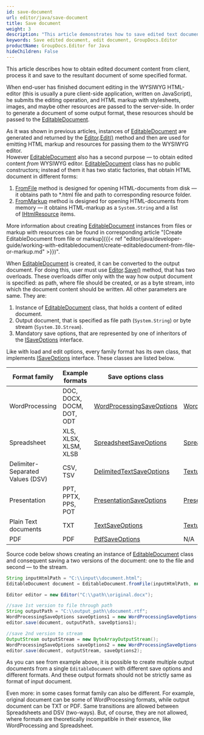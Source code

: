 ```yaml
---
id: save-document
url: editor/java/save-document
title: Save document
weight: 3
description: "This article demonstrates how to save edited text documents, spreadsheets and presentations with GroupDocs.Editor for Java API."
keywords: Save edited document, edit document, GroupDocs.Editor
productName: GroupDocs.Editor for Java
hideChildren: False
---
```

This article describes how to obtain edited document content from client, process it and save to the resultant document of some specified format.

When end-user has finished document editing in the WYSIWYG HTML-editor (this is usually a pure client-side application, written on JavaScript), he submits the editing operation, and HTML markup with stylesheets, images, and maybe other resources are passed to the server-side. In order to generate a document of some output format, these resources should be passed to the [EditableDocument](https://apireference.groupdocs.com/editor/java/com.groupdocs.editor/editabledocument).

As it was shown in previous articles, instances of [EditableDocument](https://apireference.groupdocs.com/editor/java/com.groupdocs.editor/editabledocument) are generated and returned by the [Editor](https://apireference.groupdocs.com/editor/java/com.groupdocs.editor/editor).[Edit()](https://apireference.groupdocs.com/editor/java/com.groupdocs.editor/editor#edit()) method and then are used for emitting HTML markup and resources for passing them *to* the WYSIWYG editor.  
However [EditableDocument](https://apireference.groupdocs.com/editor/java/com.groupdocs.editor/editabledocument) also has a second purpose — to obtain edited content *from* WYSIWYG editor. [EditableDocument](https://apireference.groupdocs.com/editor/java/com.groupdocs.editor/editabledocument) class has no public constructors; instead of them it has two static factories, that obtain HTML document in different forms:

1. [FromFile](https://apireference.groupdocs.com/editor/java/com.groupdocs.editor/editabledocument#fromfile()) method is designed for opening HTML-documents from disk — it obtains path to \*.html file and path to corresponding resource folder.
2. [FromMarkup](https://apireference.groupdocs.com/editor/java/com.groupdocs.editor/editabledocument#frommarkup()) method is designed for opening HTML-documents from memory — it obtains HTML-markup as a `System.String` and a list of [IHtmlResource](https://apireference.groupdocs.com/editor/java/com.groupdocs.editor.htmlcss.resources/ihtmlresource) items.

More information about creating [EditableDocument](https://apireference.groupdocs.com/editor/java/com.groupdocs.editor/editabledocument) instances from files or markup with resources can be found in corresponding article "[Create EditableDocument from file or markup]({{< ref "editor/java/developer-guide/working-with-editabledocument/create-editabledocument-from-file-or-markup.md" >}})".

When [EditableDocument](https://apireference.groupdocs.com/editor/java/com.groupdocs.editor/editabledocument) is created, it can be converted to the output document. For doing this, user must use [Editor](https://apireference.groupdocs.com/editor/java/com.groupdocs.editor/editor).[Save()](https://apireference.groupdocs.com/editor/java/com.groupdocs.editor/editor#save()) method, that has two overloads. These overloads differ only with the way how output document is specified: as path, where file should be created, or as a byte stream, into which the document content should be written. All other parameters are same. They are:

1. Instance of [EditableDocument](https://apireference.groupdocs.com/editor/java/com.groupdocs.editor/editabledocument) class, that holds a content of edited document.
2. Output document, that is specified as file path (`System.String`) or byte stream (`System.IO.Stream`).
3. Mandatory save options, that are represented by one of inheritors of the [ISaveOptions](https://apireference.groupdocs.com/editor/java/com.groupdocs.editor.options/isaveoptions) interface.

Like with load and edit options, every family format has its own class, that implements [ISaveOptions](https://apireference.groupdocs.com/editor/java/com.groupdocs.editor.options/isaveoptions) interface. These classes are listed below.

| Format family | Example formats | Save options class | Format class |
| --- | --- | --- | --- |
| WordProcessing | DOC, DOCX, DOCM, DOT, ODT | [WordProcessingSaveOptions](https://apireference.groupdocs.com/editor/java/com.groupdocs.editor.options/wordprocessingsaveoptions) | [WordProcessingFormats](https://apireference.groupdocs.com/editor/java/com.groupdocs.editor.formats/wordprocessingformats) |
| Spreadsheet | XLS, XLSX, XLSM, XLSB | [SpreadsheetSaveOptions](https://apireference.groupdocs.com/editor/java/com.groupdocs.editor.options/spreadsheetsaveoptions) | [SpreadsheetFormat](https://apireference.groupdocs.com/editor/java/com.groupdocs.editor.formats/spreadsheetformats) |
| Delimiter-Separated Values (DSV) | CSV, TSV | [DelimitedTextSaveOptions](https://apireference.groupdocs.com/editor/java/com.groupdocs.editor.options/delimitedtextsaveoptions) | [TextualFormats](https://apireference.groupdocs.com/editor/java/com.groupdocs.editor.formats/textualformats) |
| Presentation | PPT, PPTX, PPS, POT | [PresentationSaveOptions](https://apireference.groupdocs.com/editor/java/com.groupdocs.editor.options/presentationsaveoptions) | [PresentationFormats](https://apireference.groupdocs.com/editor/java/com.groupdocs.editor.formats/presentationformats) |
| Plain Text documents | TXT | [TextSaveOptions](https://apireference.groupdocs.com/editor/java/com.groupdocs.editor.options/textsaveoptions) | [TextualFormats](https://apireference.groupdocs.com/editor/java/com.groupdocs.editor.formats/textualformats) |
| PDF | PDF | [PdfSaveOptions](https://apireference.groupdocs.com/editor/java/com.groupdocs.editor.options/pdfsaveoptions) | N/A |

Source code below shows creating an instance of [EditableDocument](https://apireference.groupdocs.com/editor/java/com.groupdocs.editor/editabledocument) class and consequent saving a two versions of the document: one to the file and second — to the stream.

```java
String inputHtmlPath = "C:\\input\\document.html";
EditableDocument document = EditableDocument.fromFile(inputHtmlPath, null);

Editor editor = new Editor("C:\\path\\original.docx");

//save 1st version to file through path
String outputPath = "C:\\output_path\\document.rtf";
WordProcessingSaveOptions saveOptions1 = new WordProcessingSaveOptions(WordProcessingFormats.Rtf);
editor.save(document, outputPath, saveOptions1);

//save 2nd version to stream
OutputStream outputStream = new ByteArrayOutputStream();
WordProcessingSaveOptions saveOptions2 = new WordProcessingSaveOptions(WordProcessingFormats.Docm);
editor.save(document, outputStream, saveOptions2);
```

As you can see from example above, it is possible to create multiple output documents from a single `EditableDocument` with different save options and different formats. And these output formats should not be strictly same as format of input document.

Even more: in some cases format family can also be different. For example, original document can be some of WordProcessing formats, while output document can be TXT or PDF. Same transitions are allowed between Spreadsheets and DSV (two-ways). But, of course, they are not allowed, where formats are theoretically incompatible in their essence, like WordProcessing and Spreadsheet.
